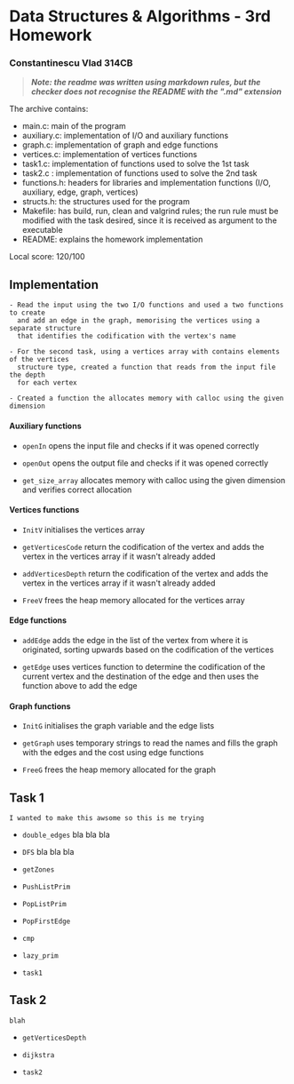 # Data Structures & Algorithms - 3rd Homework

### Constantinescu Vlad 314CB

> ***Note: the readme was written using markdown rules, but the checker does
> not recognise the README with the ".md" extension***

The archive contains:
 
- main.c: main of the program
- auxiliary.c: implementation of I/O and auxiliary functions
- graph.c: implementation of graph and edge functions
- vertices.c: implementation of vertices functions
- task1.c: implementation of functions used to solve the 1st task
- task2.c : implementation of functions used to solve the 2nd task
- functions.h: headers for libraries and implementation
functions (I/O, auxiliary, edge, graph, vertices)
- structs.h: the structures used for the program
- Makefile: has build, run, clean and valgrind rules; the run rule must be 
modified with the task desired, since it is received as argument to the executable
- README: explains the homework implementation

Local score: 120/100

## Implementation
```     
- Read the input using the two I/O functions and used a two functions to create
  and add an edge in the graph, memorising the vertices using a separate structure
  that identifies the codification with the vertex's name

- For the second task, using a vertices array with contains elements of the vertices
  structure type, created a function that reads from the input file the depth
  for each vertex 

- Created a function the allocates memory with calloc using the given dimension
```
#### Auxiliary functions

- `openIn` opens the input file and checks if it was opened correctly


- `openOut` opens the output file and checks if it was opened correctly


- `get_size_array` allocates memory with calloc using the given dimension and 
verifies correct allocation

#### Vertices functions

- `InitV` initialises the vertices array


- `getVerticesCode` return the codification of the vertex and adds the vertex
in the vertices array if it wasn't already added


- `addVerticesDepth` return the codification of the vertex and adds the vertex
in the vertices array if it wasn't already added


- `FreeV` frees the heap memory allocated for the vertices array

#### Edge functions 

- `addEdge` adds the edge in the list of the vertex from where it is originated, sorting 
upwards based on the codification of the vertices


- `getEdge` uses vertices function to determine the codification of the
current vertex and the destination of the edge
and then uses the function above to add the edge

#### Graph functions


- `InitG` initialises the graph variable and the edge lists


- `getGraph` uses temporary strings to read the names and fills the graph
with the edges and the cost using edge functions


- `FreeG` frees the heap memory allocated for the graph

## Task 1
```
I wanted to make this awsome so this is me trying
```
- `double_edges` bla bla bla


- `DFS` bla bla bla


- `getZones`


- `PushListPrim`


- `PopListPrim` 


- `PopFirstEdge`


- `cmp`


- `lazy_prim`


- `task1`

## Task 2
```
blah
```
- `getVerticesDepth`


- `dijkstra`


- `task2`